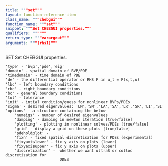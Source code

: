 ```yaml
---
title: """set"""
layout: function-reference-item
class_name: """chebgui"""
function_name: """set"""
snippet: """Set CHEBGUI properties."""
qualifiers: """"""
return_type: """varargout"""
arguments: """(rhs1)"""
---
```


 SET   Set CHEBGUI properties.
 
    'type' - 'bvp','pde','eig'
    'domain' - spatial domain of BVP/PDE
    'timedomain' - time domain of PDE
    'de' - the differential operator or RHS F in u_t = F(x,t,u)
    'lbc' - left boundary conditions
    'rbc' - right boundary conditions
    'bc' - general boundary conditions
    'tol' - tolerance
    'init' - intial condition/guess for nonlinear BVPs/PDEs
    'sigma' - desired eigenvalues: 'LM','SM','LA','SA','LR','SR','LI','SI'
    'options' - a structure containing the below
        'numeigs' - number of desired eigenvalues
        'damping' - damping in newton iteration [true/false]
        'plotting' - plotting in nonlinear solves/PDEs [true/false]
        'grid' - display a grid on these plots [true/false]
        'pdeholdplot' - 
        'fixn' - fixed spatial discretisation for PDEs (experimental)
        'fixyaxislower' - fix y axis on plots (lower)
        'fixyaxisupper' - fix y axis on plots (upper)
        'discretization' -  whether we want ultraS or colloc discretization for
                            ODEs
